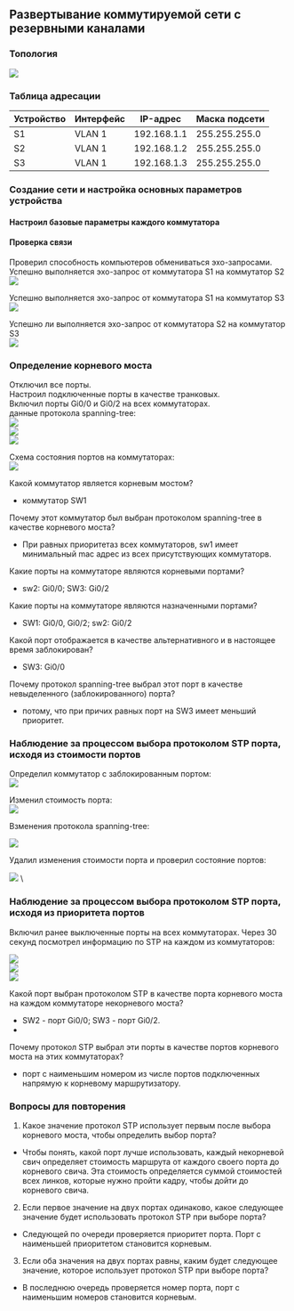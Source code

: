 
## Развертывание коммутируемой сети с резервными каналами  

### 	Топология
![](https://github.com/permakov/otus/blob/main/lab7/Schema.jpg)   

### 	Таблица адресации  

Устройство |	Интерфейс	| IP-адрес |	Маска подсети
---------- | ---------- | ------- |--------------
S1 |	VLAN 1 | 192.168.1.1 |	255.255.255.0
S2 |	VLAN 1 |	192.168.1.2	| 255.255.255.0
S3 |	VLAN 1 |	192.168.1.3 |	255.255.255.0

### Создание сети и настройка основных параметров устройства  
#### Настроил базовые параметры каждого коммутатора

#### Проверка связи  
Проверил способность компьютеров обмениваться эхо-запросами.  
Успешно выполняется эхо-запрос от коммутатора S1 на коммутатор S2  
![](https://github.com/permakov/otus/blob/main/lab7/ping_sw1_sw2.jpg)  

Успешно выполняется эхо-запрос от коммутатора S1 на коммутатор S3  
![](https://github.com/permakov/otus/blob/main/lab7/ping_sw1_sw3.jpg)  

Успешно ли выполняется эхо-запрос от коммутатора S2 на коммутатор S3  
![](https://github.com/permakov/otus/blob/main/lab7/ping_sw2_sw3.jpg)  

### Определение корневого моста

Отключил все порты.  
Настроил подключенные порты в качестве транковых.  
Включил порты Gi0/0 и Gi0/2 на всех коммутаторах.  
данные протокола spanning-tree:  
![](https://github.com/permakov/otus/blob/main/lab7/SW1_span_1.jpg)  
![](https://github.com/permakov/otus/blob/main/lab7/SW2_span_1.jpg)  
![](https://github.com/permakov/otus/blob/main/lab7/SW3_span_1.jpg)   

Схема состояния портов на коммутаторах:  
![](https://github.com/permakov/otus/blob/main/lab7/Shema_STP_ports.jpg)  


Какой коммутатор является корневым мостом?  
- коммутатор SW1  

Почему этот коммутатор был выбран протоколом spanning-tree в качестве корневого моста?  
- При равных приоритетаз всех коммутаторов, sw1 имеет минимальный mac адрес из всех присутствующих коммутаторв.  

Какие порты на коммутаторе являются корневыми портами?
- sw2: Gi0/0; SW3: Gi0/2  

Какие порты на коммутаторе являются назначенными портами?  
- SW1: Gi0/0, Gi0/2; sw2: Gi0/2   

Какой порт отображается в качестве альтернативного и в настоящее время заблокирован?  
- SW3: Gi0/0  

Почему протокол spanning-tree выбрал этот порт в качестве невыделенного (заблокированного) порта?  
- потому, что при причих равных порт на SW3 имеет меньший приоритет.  

### Наблюдение за процессом выбора протоколом STP порта, исходя из стоимости портов  

Определил коммутатор с заблокированным портом:  
![](https://github.com/permakov/otus/blob/main/lab7/SW3_span_1.jpg)  

Изменил стоимость порта:  
![](https://github.com/permakov/otus/blob/main/lab7/SW3_span_2.jpg)  

Bзменения протокола spanning-tree:

![](https://github.com/permakov/otus/blob/main/lab7/SW3_span_3.jpg)  

Удалил изменения стоимости порта и проверил состояние портов:  

![](https://github.com/permakov/otus/blob/main/lab7/SW3_span_4.jpg)  \

### Наблюдение за процессом выбора протоколом STP порта, исходя из приоритета портов

Включил ранее выключенные порты на всех коммутаторах.
Через 30 секунд посмотрел информацию по STP на каждом из коммутаторов:

![](https://github.com/permakov/otus/blob/main/lab7/sw1_all_int.jpg)  
![](https://github.com/permakov/otus/blob/main/lab7/sw2_all_int.jpg)  
![](https://github.com/permakov/otus/blob/main/lab7/sw3_all_int.jpg)  

Какой порт выбран протоколом STP в качестве порта корневого моста на каждом коммутаторе некорневого моста?  
- SW2 - порт Gi0/0; SW3 - порт Gi0/2.
- 
Почему протокол STP выбрал эти порты в качестве портов корневого моста на этих коммутаторах?  
 - порт с наименьшим номером из числе портов подключенных напрямую к корневому маршрутизатору.  

### 	Вопросы для повторения

1.	Какое значение протокол STP использует первым после выбора корневого моста, чтобы определить выбор порта?
	  
 - Чтобы понять, какой порт лучше использовать, каждый некорневой свич определяет стоимость маршрута от каждого своего порта до корневого свича. Эта стоимость определяется суммой стоимостей всех линков, которые нужно пройти кадру, чтобы дойти до корневого свича.

2. Если первое значение на двух портах одинаково, какое следующее значение будет использовать протокол STP при выборе порта?  
  
 - Следующей по очереди проверяется приоритет порта. Порт с наименьшей приоритетом становится корневым.

3.	Если оба значения на двух портах равны, каким будет следующее значение, которое использует протокол STP при выборе порта?  

 - В последнюю очередь проверяется номер порта, порт с наименьшим номеров становится корневым.

   
 















